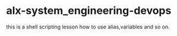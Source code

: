 # alx-system_engineering-devops
this is a shell scripting lesson how to use alias,variables and so on.
